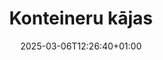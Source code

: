 ---
title: "Konteineru kājas"
description: "Confoot - Vienkāršojiet kravu konteineru loģistiku"
date: 2025-03-06T12:26:40+01:00
draft: false
---